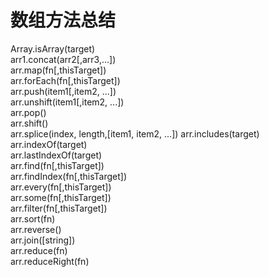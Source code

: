 # 数组方法总结

Array.isArray(target)  
arr1.concat(arr2[,arr3,...])  
arr.map(fn[,thisTarget])  
arr.forEach(fn[,thisTarget])  
arr.push(item1[,item2, ...])  
arr.unshift(item1[,item2, ...])  
arr.pop()  
arr.shift()  
arr.splice(index, length,[item1, item2, ...])
arr.includes(target)  
arr.indexOf(target)  
arr.lastIndexOf(target)  
arr.find(fn[,thisTarget])  
arr.findIndex(fn[,thisTarget])  
arr.every(fn[,thisTarget])  
arr.some(fn[,thisTarget])  
arr.filter(fn[,thisTarget])  
arr.sort(fn)  
arr.reverse()  
arr.join([string])  
arr.reduce(fn)  
arr.reduceRight(fn)
